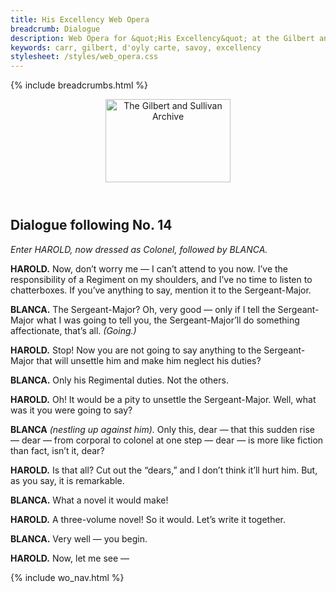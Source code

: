 ```yaml
---
title: His Excellency Web Opera
breadcrumb: Dialogue
description: Web Opera for &quot;His Excellency&quot; at the Gilbert and Sullivan Archive
keywords: carr, gilbert, d'oyly carte, savoy, excellency
stylesheet: /styles/web_opera.css
---
```


{% include breadcrumbs.html %}
<header>
    <a href="../../index.html"><img src="https://gsarchive.net/layout/images/logo3sm.jpg" alt="The Gilbert and Sullivan Archive" width="200" height="133" border="0"></a>
    <div class=titlecard style="background-color: #515056; background-image: url(../graphics/title.gif)" title="His Excellency"></div>
</header>

## Dialogue following No. 14

*Enter HAROLD, now dressed as Colonel, followed by BLANCA.*

**HAROLD.** Now, don’t worry me — I can’t attend to you now. I’ve the responsibility of a
Regiment on my shoulders, and I’ve no time to listen to chatterboxes. If you’ve
anything to say, mention it to the Sergeant-Major.

**BLANCA.** The Sergeant-Major? Oh, very good — only if I tell the Sergeant-Major what I
was going to tell you, the Sergeant-Major’ll do something affectionate, that’s all.
*(Going.)*

**HAROLD.** Stop! Now you are not going to say anything to the Sergeant-Major that will
unsettle him and make him neglect his duties?

**BLANCA.** Only his Regimental duties. Not the others.

**HAROLD.** Oh! It would be a pity to unsettle the Sergeant-Major. Well, what was it you were
going to say?

**BLANCA** *(nestling up against him).* Only this, dear — that this sudden rise — dear — from
corporal to colonel at one step — dear — is more like fiction than fact, isn’t it,
dear?

**HAROLD.** Is that all? Cut out the “dears,” and I don’t think it’ll hurt him. But, as you say, it
is remarkable.

**BLANCA.** What a novel it would make!

**HAROLD.** A three-volume novel! So it would. Let’s write it together.

**BLANCA.** Very well — you begin.

**HAROLD.** Now, let me see —

{% include wo_nav.html %}
